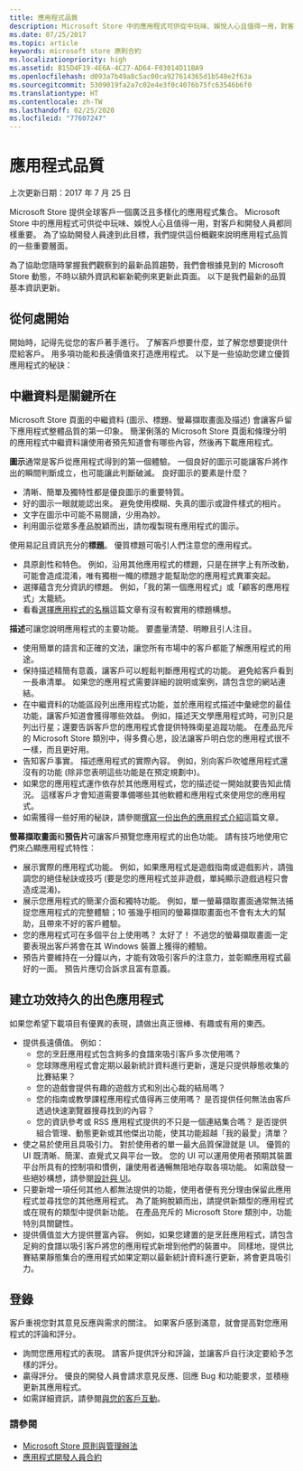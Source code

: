 ```yaml
---
title: 應用程式品質
description: Microsoft Store 中的應用程式可供從中玩味、娛悅人心且值得一用，對客戶和開發人員都同樣重要。 為了協助開發人員達到此目標，我們提供這份概觀來說明應用程式品質的一些重要層面。
ms.date: 07/25/2017
ms.topic: article
keywords: microsoft store 原則合約
ms.localizationpriority: high
ms.assetid: B15D4F19-4E6A-4C27-AD64-F03014D11BA9
ms.openlocfilehash: d093a7b49a8c5ac00ca927614365d1b548e2f63a
ms.sourcegitcommit: 5309019fa2a7c02e4e3f0c4076b75fc63546b6f0
ms.translationtype: HT
ms.contentlocale: zh-TW
ms.lasthandoff: 02/25/2020
ms.locfileid: "77607247"
---
```

# <a name="app-quality"></a>應用程式品質

上次更新日期：2017 年 7 月 25 日

Microsoft Store 提供全球客戶一個廣泛且多樣化的應用程式集合。 Microsoft Store 中的應用程式可供從中玩味、娛悅人心且值得一用，對客戶和開發人員都同樣重要。 為了協助開發人員達到此目標，我們提供這份概觀來說明應用程式品質的一些重要層面。

為了協助您隨時掌握我們觀察到的最新品質趨勢，我們會根據見到的 Microsoft Store 動態，不時以額外資訊和嶄新範例來更新此頁面。 以下是我們最新的品質基本資訊更新。


## <a name="where-to-start"></a>從何處開始

開始時，記得先從您的客戶著手進行。 了解客戶想要什麼，並了解您想要提供什麼給客戶。 用多項功能和長遠價值來打造應用程式。 以下是一些協助您建立優質應用程式的秘訣：


## <a name="metadata-is-key"></a>中繼資料是關鍵所在

Microsoft Store 頁面的中繼資料 (圖示、標題、螢幕擷取畫面及描述) 會讓客戶留下應用程式整體品質的第一印象。 簡潔俐落的 Microsoft Store 頁面和條理分明的應用程式中繼資料讓使用者預先知道會有哪些內容，然後再下載應用程式。

**圖示**通常是客戶從應用程式得到的第一個體驗。 一個良好的圖示可能讓客戶將作出的瞬間判斷成立，也可能讓此判斷破滅。 良好圖示的要素是什麼？

- 清晰、簡單及獨特性都是優良圖示的重要特質。
- 好的圖示一眼就能認出來。 避免使用模糊、失真的圖示或證件樣式的相片。
- 文字在圖示中可能不易閱讀，少用為妙。
- 利用圖示從眾多產品脫穎而出，請勿複製現有應用程式的圖示。

使用易記且資訊充分的**標題**。 優質標題可吸引人們注意您的應用程式。

- 具原創性和特色。 例如，沿用其他應用程式的標題，只是在拼字上有所改動，可能會造成混淆，唯有獨樹一幟的標題才能幫助您的應用程式異軍突起。
- 選擇蘊含充分資訊的標題。 例如，「我的第一個應用程式」或「顧客的應用程式」太籠統。
- 看看[選擇應用程式的名稱](https://docs.microsoft.com/windows/uwp/publish/create-your-app-by-reserving-a-name#choosing-your-apps-name)這篇文章有沒有較實用的標題構想。

**描述**可讓您說明應用程式的主要功能。 要盡量清楚、明瞭且引人注目。

- 使用簡單的語言和正確的文法，讓您所有市場中的客戶都能了解應用程式的用途。
- 保持描述精簡有意義，讓客戶可以輕鬆判斷應用程式的功能。 避免給客戶看到一長串清單。 如果您的應用程式需要詳細的說明或案例，請包含您的網站連結。
- 在中繼資料的功能區段列出應用程式功能，並於應用程式描述中彙總您的最佳功能，讓客戶知道會獲得哪些效益。 例如，描述天文學應用程式時，可別只是列出行星；還要告訴客戶您的應用程式會提供特殊衛星追蹤功能。 在產品充斥的 Microsoft Store 類別中，得多費心思，設法讓客戶明白您的應用程式很不一樣，而且更好用。
- 告知客戶事實。 描述應用程式的實際內容。 例如，別向客戶吹噓應用程式還沒有的功能 (除非您表明這些功能是在預定規劃中)。
- 如果您的應用程式運作依存於其他應用程式，您的描述從一開始就要告知此情況。 這樣客戶才會知道需要準備哪些其他軟體和應用程式來使用您的應用程式。
- 如需獲得一些好用的秘訣，請參閱[撰寫一份出色的應用程式介紹](https://docs.microsoft.com/windows/uwp/publish/write-a-great-app-description)這篇文章。

**螢幕擷取畫面**和**預告片**可讓客戶預覽您應用程式的出色功能。 請有技巧地使用它們來凸顯應用程式特性：

- 展示實際的應用程式功能。 例如，如果應用程式是遊戲指南或遊戲影片，請強調您的絕佳秘訣或技巧 (要是您的應用程式並非遊戲，單純顯示遊戲過程只會造成混淆)。
- 展示您應用程式的簡潔介面和獨特功能。 例如，單一螢幕擷取畫面通常無法捕捉您應用程式的完整體驗；10 張幾乎相同的螢幕擷取畫面也不會有太大的幫助，且帶來不好的客戶體驗。
- 您的應用程式可在多個平台上使用嗎？ 太好了！ 不過您的螢幕擷取畫面一定要表現出客戶將會在其 Windows 裝置上獲得的體驗。
- 預告片要維持在一分鐘以內，才能有效吸引客戶的注意力，並彰顯應用程式最好的一面。 預告片應切合訴求且富有意義。


## <a name="create-amazing-apps-with-staying-power"></a>建立功效持久的出色應用程式

如果您希望下載項目有優異的表現，請做出真正很棒、有趣或有用的東西。

- 提供長遠價值。 例如：
    - 您的烹飪應用程式包含夠多的食譜來吸引客戶多次使用嗎？
    - 您球隊應用程式會定期以最新統計資料進行更新，還是只提供靜態收集的比賽結果？
    - 您的遊戲會提供有趣的遊戲方式和別出心裁的結局嗎？
    - 您的指南或教學課程應用程式值得再三使用嗎？ 是否提供任何無法由客戶透過快速瀏覽器搜尋找到的內容？
    - 您的資訊參考或 RSS 應用程式提供的不只是一個連結集合嗎？ 是否提供組合管理、動態更新或其他傑出功能，使其功能超越「我的最愛」清單？
- 使之易於使用且具吸引力。 對於使用者的單一最大品質保證就是 UI。 優質的 UI 既清晰、簡潔、直覺式又與平台一致。 您的 UI 可以運用使用者預期其裝置平台所具有的控制項和慣例，讓使用者通暢無阻地存取各項功能。 如需啟發一些絕妙構想，請參閱[設計與 UI](https://developer.microsoft.com/windows/apps/design)。
- 只要新增一項任何其他人都無法提供的功能，使用者便有充分理由保留此應用程式並尋找您的其他應用程式。 為了能夠脫穎而出，請提供新類型的應用程式或在現有的類型中提供新功能。 在產品充斥的 Microsoft Store 類別中，功能特別具關鍵性。
- 提供價值並大方提供豐富內容。 例如，如果您建置的是烹飪應用程式，請包含足夠的食譜以吸引客戶將您的應用程式新增到他們的裝置中。 同樣地，提供比賽結果靜態集合的應用程式如果定期以最新統計資料進行更新，將會更具吸引力。


## <a name="check-in"></a>登錄

客戶重視您對其意見反應與需求的關注。 如果客戶感到滿意，就會提高對您應用程式的評論和評分。

- 詢問您應用程式的表現。 請客戶提供評分和評論，並讓客戶自行決定要給予怎樣的評分。
- 贏得評分。 優良的開發人員會請求意見反應、回應 Bug 和功能要求，並積極更新其應用程式。
- 如需詳細資訊，請參閱[與您的客戶互動](https://developer.microsoft.com/store/engage)。


### <a name="see-also"></a>請參閱

- [Microsoft Store 原則與管理辦法](store-policies-and-code-of-conduct.md)
- [應用程式開發人員合約](https://docs.microsoft.com/legal/windows/agreements/app-developer-agreement)